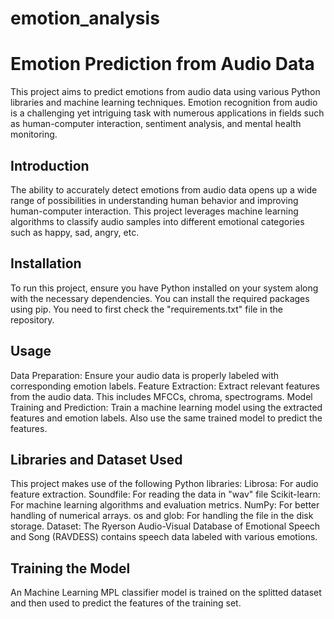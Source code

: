 # emotion_analysis
# Emotion Prediction from Audio Data
This project aims to predict emotions from audio data using various Python libraries and machine learning techniques. Emotion recognition from audio is a challenging yet intriguing task with numerous applications in fields such as human-computer interaction, sentiment analysis, and mental health monitoring.

## Introduction
The ability to accurately detect emotions from audio data opens up a wide range of possibilities in understanding human behavior and improving human-computer interaction. This project leverages machine learning algorithms to classify audio samples into different emotional categories such as happy, sad, angry, etc.

## Installation
To run this project, ensure you have Python installed on your system along with the necessary dependencies. You can install the required packages using pip. You need to first check the "requirements.txt" file in the repository.

## Usage
Data Preparation: Ensure your audio data is properly labeled with corresponding emotion labels.
Feature Extraction: Extract relevant features from the audio data. This includes MFCCs, chroma, spectrograms.
Model Training and Prediction: Train a machine learning model using the extracted features and emotion labels. Also use the same trained model to predict the features.

## Libraries and Dataset Used
This project makes use of the following Python libraries:
  Librosa: For audio feature extraction.
  Soundfile: For reading the data in "wav" file
  Scikit-learn: For machine learning algorithms and evaluation metrics.
  NumPy: For better handling of numerical arrays.
  os and glob: For handling the file in the disk storage.
  Dataset: The Ryerson Audio-Visual Database of Emotional Speech and Song (RAVDESS) contains speech data labeled with various emotions.
 
## Training the Model
An Machine Learning MPL classifier model is trained on the splitted dataset and then used to predict the features of the training set.
